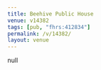 ```yaml
---
title: Beehive Public House
venue: v14382
tags: [pub, "fhrs:412834"]
permalink: /v/14382/
layout: venue
---
```

null